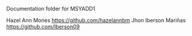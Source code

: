 Documentation folder for MSYADD1


Hazel Ann Mones https://github.com/hazelannbm
Jhon Iberson Mariñas https://github.com/Iberson09
